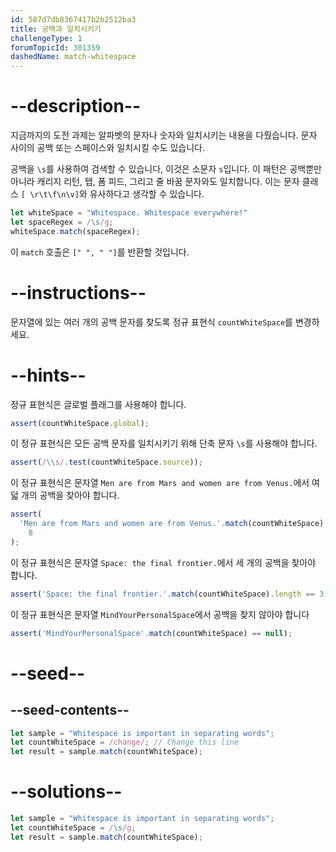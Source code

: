 ```yaml
---
id: 587d7db8367417b2b2512ba3
title: 공백과 일치시키기
challengeType: 1
forumTopicId: 301359
dashedName: match-whitespace
---
```


# --description--

지금까지의 도전 과제는 알파벳의 문자나 숫자와 일치시키는 내용을 다뤘습니다. 문자 사이의 공백 또는 스페이스와 일치시킬 수도 있습니다.

공백을 `\s`를 사용하여 검색할 수 있습니다, 이것은 소문자 `s`입니다. 이 패턴은 공백뿐만 아니라 캐리지 리턴, 탭, 폼 피드, 그리고 줄 바꿈 문자와도 일치합니다. 이는 문자 클래스 `[ \r\t\f\n\v]`와 유사하다고 생각할 수 있습니다.

```js
let whiteSpace = "Whitespace. Whitespace everywhere!"
let spaceRegex = /\s/g;
whiteSpace.match(spaceRegex);
```

이 `match` 호출은 `[" ", " "]`를 반환할 것입니다.
# --instructions--

문자열에 있는 여러 개의 공백 문자를 찾도록 정규 표현식 `countWhiteSpace`를 변경하세요.

# --hints--

정규 표현식은 글로벌 플래그를 사용해야 합니다.

```js
assert(countWhiteSpace.global);
```

이 정규 표현식은 모든 공백 문자를 일치시키기 위해 단축 문자 `\s`를 사용해야 합니다.

```js
assert(/\\s/.test(countWhiteSpace.source));
```

이 정규 표현식은 문자열 `Men are from Mars and women are from Venus.`에서 여덟 개의 공백을 찾아야 합니다.

```js
assert(
  'Men are from Mars and women are from Venus.'.match(countWhiteSpace).length ==
    8
);
```

이 정규 표현식은 문자열 `Space: the final frontier.`에서 세 개의 공백을 찾아야 합니다.

```js
assert('Space: the final frontier.'.match(countWhiteSpace).length == 3);
```

이 정규 표현식은 문자열 `MindYourPersonalSpace`에서 공백을 찾지 않아야 합니다

```js
assert('MindYourPersonalSpace'.match(countWhiteSpace) == null);
```

# --seed--

## --seed-contents--

```js
let sample = "Whitespace is important in separating words";
let countWhiteSpace = /change/; // Change this line
let result = sample.match(countWhiteSpace);
```

# --solutions--

```js
let sample = "Whitespace is important in separating words";
let countWhiteSpace = /\s/g;
let result = sample.match(countWhiteSpace);
```
